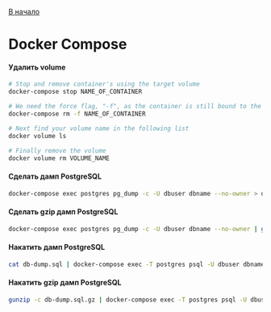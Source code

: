 [В начало](README.md)

# Docker Compose

#### Удалить volume
```sh
# Stop and remove container's using the target volume
docker-compose stop NAME_OF_CONTAINER

# We need the force flag, "-f", as the container is still bound to the volume
docker-compose rm -f NAME_OF_CONTAINER

# Next find your volume name in the following list
docker volume ls

# Finally remove the volume
docker volume rm VOLUME_NAME
```

#### Сделать дамп PostgreSQL
```sh
docker-compose exec postgres pg_dump -c -U dbuser dbname --no-owner > db-dump.sql
```

#### Сделать gzip дамп PostgreSQL
```sh
docker-compose exec postgres pg_dump -c -U dbuser dbname --no-owner | gzip -9 > db-dump.sql.gz
```

#### Накатить дамп PostgreSQL
```sh
cat db-dump.sql | docker-compose exec -T postgres psql -U dbuser dbname
```

#### Накатить gzip дамп PostgreSQL
```sh
gunzip -c db-dump.sql.gz | docker-compose exec -T postgres psql -U dbuser dbname
```
